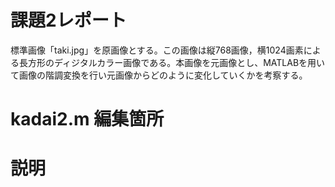 # 課題2レポート
標準画像「taki.jpg」を原画像とする。この画像は縦768画像，横1024画素による長方形のディジタルカラー画像である。本画像を元画像とし、MATLABを用いて画像の階調変換を行い元画像からどのように変化していくかを考察する。

# kadai2.m 編集箇所


# 説明


